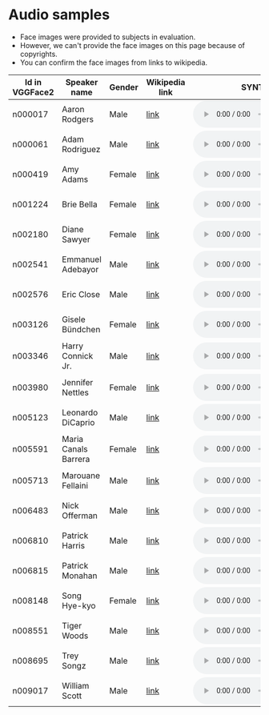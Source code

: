 # Audio samples

* Face images were provided to subjects in evaluation.
* However, we can't provide the face images on this page because of copyrights.
* You can confirm the face images from links to wikipedia.

| Id in VGGFace2 | Speaker name | Gender | Wikipedia link |  SYNTH-FACE | SYNTHE-SPEECH  |
|---|---|---|---|---|---|
| n000017 |  Aaron Rodgers  | Male | [link](https://en.wikipedia.org/wiki/Aaron_Rodgers) |<audio controls="controls" > <source src="wav/SYNTH-FACE/id00017.wav" autoplay/> Your browser does not support the audio element. </audio> | <audio controls="controls" > <source src="wav/SYNTH-SPEECH/id00017.wav" autoplay/> Your browser does not support the audio element. </audio> |
| n000061 |  Adam Rodriguez  | Male | [link](https://en.wikipedia.org/wiki/Adam_Rodriguez) |<audio controls="controls" > <source src="wav/SYNTH-FACE/id00061.wav" autoplay/> Your browser does not support the audio element. </audio> | <audio controls="controls" > <source src="wav/SYNTH-SPEECH/id00061.wav" autoplay/> Your browser does not support the audio element. </audio> |
| n000419 |  Amy Adams  | Female | [link](https://en.wikipedia.org/wiki/Amy_Adams) |<audio controls="controls" > <source src="wav/SYNTH-FACE/id00419.wav" autoplay/> Your browser does not support the audio element. </audio> | <audio controls="controls" > <source src="wav/SYNTH-SPEECH/id00419.wav" autoplay/> Your browser does not support the audio element. </audio> |
| n001224 |  Brie Bella  | Female | [link](https://en.wikipedia.org/wiki/Brie_Bella) |<audio controls="controls" > <source src="wav/SYNTH-FACE/id01224.wav" autoplay/> Your browser does not support the audio element. </audio> | <audio controls="controls" > <source src="wav/SYNTH-SPEECH/id01224.wav" autoplay/> Your browser does not support the audio element. </audio> |
| n002180 |  Diane Sawyer  | Female | [link](https://en.wikipedia.org/wiki/Diane_Sawyer) |<audio controls="controls" > <source src="wav/SYNTH-FACE/id02181.wav" autoplay/> Your browser does not support the audio element. </audio> | <audio controls="controls" > <source src="wav/SYNTH-SPEECH/id02181.wav" autoplay/> Your browser does not support the audio element. </audio> |
| n002541 |  Emmanuel Adebayor  | Male | [link](https://en.wikipedia.org/wiki/Emmanuel_Adebayor) |<audio controls="controls" > <source src="wav/SYNTH-FACE/id02542.wav" autoplay/> Your browser does not support the audio element. </audio> | <audio controls="controls" > <source src="wav/SYNTH-SPEECH/id02542.wav" autoplay/> Your browser does not support the audio element. </audio> |
| n002576 |  Eric Close  | Male | [link](https://en.wikipedia.org/wiki/Eric_Close) |<audio controls="controls" > <source src="wav/SYNTH-FACE/id02577.wav" autoplay/> Your browser does not support the audio element. </audio> | <audio controls="controls" > <source src="wav/SYNTH-SPEECH/id02577.wav" autoplay/> Your browser does not support the audio element. </audio> |
| n003126 |  Gisele Bündchen  | Female | [link](https://en.wikipedia.org/wiki/Gisele_B%C3%BCndchen) |<audio controls="controls" > <source src="wav/SYNTH-FACE/id03127.wav" autoplay/> Your browser does not support the audio element. </audio> | <audio controls="controls" > <source src="wav/SYNTH-SPEECH/id03127.wav" autoplay/> Your browser does not support the audio element. </audio> |
| n003346 |  Harry Connick Jr.  | Male | [link](https://en.wikipedia.org/wiki/Harry_Connick_Jr.) |<audio controls="controls" > <source src="wav/SYNTH-FACE/id03347.wav" autoplay/> Your browser does not support the audio element. </audio> | <audio controls="controls" > <source src="wav/SYNTH-SPEECH/id03347.wav" autoplay/> Your browser does not support the audio element. </audio> |
| n003980 |  Jennifer Nettles  | Female | [link](https://en.wikipedia.org/wiki/Jennifer_Nettles) |<audio controls="controls" > <source src="wav/SYNTH-FACE/id03981.wav" autoplay/> Your browser does not support the audio element. </audio> | <audio controls="controls" > <source src="wav/SYNTH-SPEECH/id03981.wav" autoplay/> Your browser does not support the audio element. </audio> |
| n005123 |  Leonardo DiCaprio  | Male | [link](https://en.wikipedia.org/wiki/Leonardo_DiCaprio) |<audio controls="controls" > <source src="wav/SYNTH-FACE/id05124.wav" autoplay/> Your browser does not support the audio element. </audio> | <audio controls="controls" > <source src="wav/SYNTH-SPEECH/id05124.wav" autoplay/> Your browser does not support the audio element. </audio> |
| n005591 |  Maria Canals Barrera  | Female | [link](https://no.wikipedia.org/wiki/Maria_Canals_Barrera) |<audio controls="controls" > <source src="wav/SYNTH-FACE/id05594.wav" autoplay/> Your browser does not support the audio element. </audio> | <audio controls="controls" > <source src="wav/SYNTH-SPEECH/id05594.wav" autoplay/> Your browser does not support the audio element. </audio> |
| n005713 |  Marouane Fellaini  | Male | [link](https://en.wikipedia.org/wiki/Marouane_Fellaini) |<audio controls="controls" > <source src="wav/SYNTH-FACE/id05714.wav" autoplay/> Your browser does not support the audio element. </audio> | <audio controls="controls" > <source src="wav/SYNTH-SPEECH/id05714.wav" autoplay/> Your browser does not support the audio element. </audio> |
| n006483 |  Nick Offerman  | Male | [link](https://en.wikipedia.org/wiki/Nick_Offerman) |<audio controls="controls" > <source src="wav/SYNTH-FACE/id06484.wav" autoplay/> Your browser does not support the audio element. </audio> | <audio controls="controls" > <source src="wav/SYNTH-SPEECH/id06484.wav" autoplay/> Your browser does not support the audio element. </audio> |
| n006810 |  Patrick Harris  | Male | [link](https://en.wikipedia.org/wiki/Patrick_Harris) |<audio controls="controls" > <source src="wav/SYNTH-FACE/id06811.wav" autoplay/> Your browser does not support the audio element. </audio> | <audio controls="controls" > <source src="wav/SYNTH-SPEECH/id06811.wav" autoplay/> Your browser does not support the audio element. </audio> |
| n006815 |  Patrick Monahan  | Male | [link](https://en.wikipedia.org/wiki/Patrick_Monahan) |<audio controls="controls" > <source src="wav/SYNTH-FACE/id06816.wav" autoplay/> Your browser does not support the audio element. </audio> | <audio controls="controls" > <source src="wav/SYNTH-SPEECH/id06816.wav" autoplay/> Your browser does not support the audio element. </audio> |
| n008148 |  Song Hye-kyo  | Female | [link](https://en.wikipedia.org/wiki/Song_Hye-kyo) |<audio controls="controls" > <source src="wav/SYNTH-FACE/id08149.wav" autoplay/> Your browser does not support the audio element. </audio> | <audio controls="controls" > <source src="wav/SYNTH-SPEECH/id08149.wav" autoplay/> Your browser does not support the audio element. </audio> |
| n008551 |  Tiger Woods  | Male | [link](https://en.wikipedia.org/wiki/Tiger_Woods) |<audio controls="controls" > <source src="wav/SYNTH-FACE/id08552.wav" autoplay/> Your browser does not support the audio element. </audio> | <audio controls="controls" > <source src="wav/SYNTH-SPEECH/id08552.wav" autoplay/> Your browser does not support the audio element. </audio> |
| n008695 |  Trey Songz  | Male | [link](https://en.wikipedia.org/wiki/Trey_Songz) |<audio controls="controls" > <source src="wav/SYNTH-FACE/id08696.wav" autoplay/> Your browser does not support the audio element. </audio> | <audio controls="controls" > <source src="wav/SYNTH-SPEECH/id08696.wav" autoplay/> Your browser does not support the audio element. </audio> |
| n009017 |  William Scott  | Male | [link](https://en.wikipedia.org/wiki/Seann_William_Scott) |<audio controls="controls" > <source src="wav/SYNTH-FACE/id09017.wav" autoplay/> Your browser does not support the audio element. </audio> | <audio controls="controls" > <source src="wav/SYNTH-SPEECH/id09017.wav" autoplay/> Your browser does not support the audio element. </audio> |
